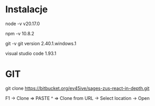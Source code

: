 # Instalacje 
node -v 
v20.17.0

npm -v 
10.8.2

git -v 
git version 2.40.1.windows.1

visual studio code 
1.93.1

# GIT
git clone https://bitbucket.org/ev45ive/sages-zus-react-in-depth.git

F1 -> Clone => PASTE ^ => Clone from URL -> Select location -> Open